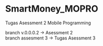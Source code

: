 # SmartMoney_MOPRO
Tugas Asessment 2 Mobile Programming

branch v.0.0.0.2 -> Asessment 2 <br>
branch assesment 3 -> Tugas Asessment 3
